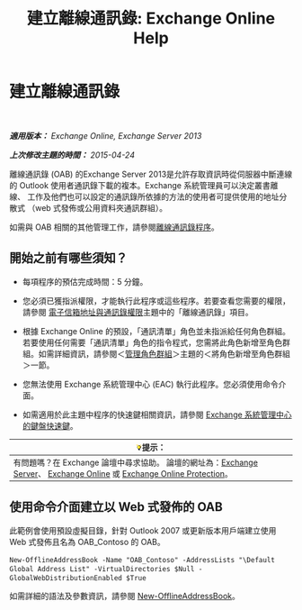﻿---
title: '建立離線通訊錄: Exchange Online Help'
TOCTitle: 建立離線通訊錄
ms:assetid: b57bb4ce-5b6e-4702-a2f8-04bf3898a861
ms:mtpsurl: https://technet.microsoft.com/zh-tw/library/Bb124339(v=EXCHG.150)
ms:contentKeyID: 50474060
ms.date: 05/23/2018
mtps_version: v=EXCHG.150
f1_keywords:
- Microsoft.Exchange.Management.SnapIn.Esm.OrganizationConfiguration.Mailbox.NewOabWizardForm.OabIntroductionWizardPage
ms.translationtype: MT
---

# 建立離線通訊錄

 

_**適用版本：** Exchange Online, Exchange Server 2013_

_**上次修改主題的時間：** 2015-04-24_

離線通訊錄 (OAB) 的Exchange Server 2013是允許存取資訊時從伺服器中斷連線的 Outlook 使用者通訊錄下載的複本。Exchange 系統管理員可以決定叢書離線、 工作及他們也可以設定的通訊錄所依據的方法的使用者可提供使用的地址分散式 （web 式發佈或公用資料夾通訊群組）。

如需與 OAB 相關的其他管理工作，請參閱[離線通訊錄程序](offline-address-book-procedures-exchange-2013-help.md)。

## 開始之前有哪些須知？

  - 每項程序的預估完成時間：5 分鐘。

  - 您必須已獲指派權限，才能執行此程序或這些程序。若要查看您需要的權限，請參閱 [電子信箱地址與通訊錄權限](email-address-and-address-book-permissions-exchange-2013-help.md)主題中的「離線通訊錄」項目。

  - 根據 Exchange Online 的預設，「通訊清單」角色並未指派給任何角色群組。若要使用任何需要「通訊清單」角色的指令程式，您需將此角色新增至角色群組。如需詳細資訊，請參閱＜[管理角色群組](manage-role-groups-exchange-2013-help.md)＞主題的＜將角色新增至角色群組＞一節。

  - 您無法使用 Exchange 系統管理中心 (EAC) 執行此程序。您必須使用命令介面。

  - 如需適用於此主題中程序的快速鍵相關資訊，請參閱 [Exchange 系統管理中心的鍵盤快速鍵](keyboard-shortcuts-in-the-exchange-admin-center-exchange-online-protection-help.md)。

<table>
<thead>
<tr class="header">
<th><img src="images/Bb124558.tip(EXCHG.150).gif" title="提示" alt="提示" />提示：</th>
</tr>
</thead>
<tbody>
<tr class="odd">
<td>有問題嗎？在 Exchange 論壇中尋求協助。 論壇的網址為：<a href="https://go.microsoft.com/fwlink/p/?linkid=60612">Exchange Server</a>、 <a href="https://go.microsoft.com/fwlink/p/?linkid=267542">Exchange Online</a> 或 <a href="https://go.microsoft.com/fwlink/p/?linkid=285351">Exchange Online Protection</a>。</td>
</tr>
</tbody>
</table>


## 使用命令介面建立以 Web 式發佈的 OAB

此範例會使用預設虛擬目錄，針對 Outlook 2007 或更新版本用戶端建立使用 Web 式發佈且名為 OAB\_Contoso 的 OAB。

    New-OfflineAddressBook -Name "OAB_Contoso" -AddressLists "\Default Global Address List" -VirtualDirectories $Null -GlobalWebDistributionEnabled $True

如需詳細的語法及參數資訊，請參閱 [New-OfflineAddressBook](https://technet.microsoft.com/zh-tw/library/bb123692\(v=exchg.150\))。

